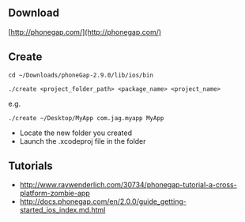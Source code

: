 ## Download

[http://phonegap.com/](http://phonegap.com/)

## Create

    cd ~/Downloads/phoneGap-2.9.0/lib/ios/bin

    ./create <project_folder_path> <package_name> <project_name>

e.g.
 
    ./create ~/Desktop/MyApp com.jag.myapp MyApp

* Locate the new folder you created
* Launch the .xcodeproj file in the folder

## Tutorials

* http://www.raywenderlich.com/30734/phonegap-tutorial-a-cross-platform-zombie-app
* http://docs.phonegap.com/en/2.0.0/guide_getting-started_ios_index.md.html
